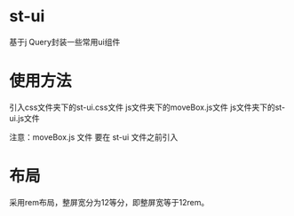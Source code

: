 # st-ui
基于j Query封装一些常用ui组件
# 

# 使用方法
引入css文件夹下的st-ui.css文件
js文件夹下的moveBox.js文件
js文件夹下的st-ui.js文件

注意：moveBox.js 文件 要在 st-ui 文件之前引入

# 
# 布局

采用rem布局，整屏宽分为12等分，即整屏宽等于12rem。

# 
